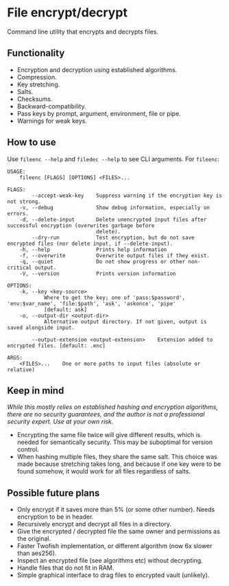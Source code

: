 
File encrypt/decrypt
===============================

Command line utility that encrypts and decrypts files.

Functionality
-------------------------------

* Encryption and decryption using established algorithms.
* Compression.
* Key stretching.
* Salts.
* Checksums.
* Backward-compatibility.
* Pass keys by prompt, argument, environment, file or pipe.
* Warnings for weak keys.

How to use
-------------------------------

Use `fileenc --help` and `filedec --help` to see CLI arguments. For `fileenc`:

    USAGE:
        fileenc [FLAGS] [OPTIONS] <FILES>...

    FLAGS:
            --accept-weak-key    Suppress warning if the encryption key is not strong.
        -v, --debug              Show debug information, especially on errors.
        -d, --delete-input       Delete unencrypted input files after successful encryption (overwrites garbage before
                                 delete).
            --dry-run            Test encryption, but do not save encrypted files (nor delete input, if --delete-input).
        -h, --help               Prints help information
        -f, --overwrite          Overwrite output files if they exist.
        -q, --quiet              Do not show progress or other non-critical output.
        -V, --version            Prints version information

    OPTIONS:
        -k, --key <key-source>
                Where to get the key; one of 'pass:$password', 'env:$var_name', 'file:$path', 'ask', 'askonce', 'pipe'
                [default: ask]
        -o, --output-dir <output-dir>
                Alternative output directory. If not given, output is saved alongside input.

            --output-extension <output-extension>    Extension added to encrypted files. [default: .enc]

    ARGS:
        <FILES>...    One or more paths to input files (absolute or relative)

Keep in mind
-------------------------------

*While this mostly relies on established hashing and encryption algorithms, there are no security guarantees, and the author is not a professional security expert. Use at your own risk.*

* Encrypting the same file twice will give different results, which is needed for semantically security. This may be suboptimal for version control.
* When hashing multiple files, they share the same salt. This choice was made because stretching takes long, and because if one key were to be found somehow, it would work for all files regardless of salts.

Possible future plans
-------------------------------

* Only encrypt if it saves more than 5% (or some other number). Needs encryption to be in header.
* Recursively encrypt and decrypt all files in a directory.
* Give the encrypted / decrypted file the same owner and permissions as the original.
* Faster Twofish implementation, or different algorithm (now 6x slower than aes256).
* Inspect an encrypted file (see algorithms etc) without decrypting.
* Handle files that do not fit in RAM.
* Simple graphical interface to drag files to encrypted vault (unlikely).

